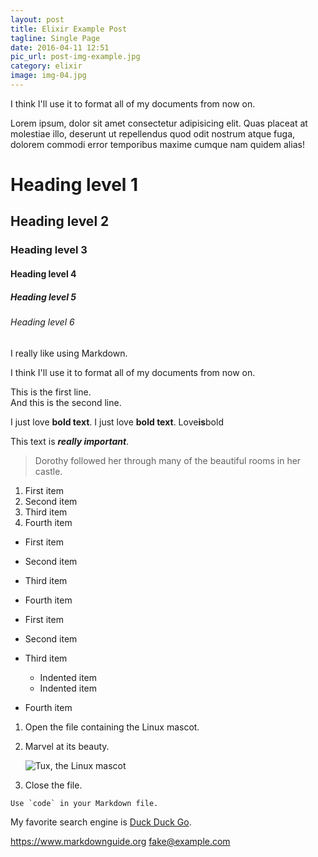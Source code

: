 ```yaml
---
layout: post
title: Elixir Example Post
tagline: Single Page
date: 2016-04-11 12:51
pic_url: post-img-example.jpg
category: elixir
image: img-04.jpg
---
```


I think I'll use it to format all of my documents from now on.

Lorem ipsum, dolor sit amet consectetur adipisicing elit. Quas placeat at molestiae illo, deserunt ut repellendus quod odit nostrum atque fuga, dolorem commodi error temporibus maxime cumque nam quidem alias!

# Heading level 1

## Heading level 2

### Heading level 3

#### Heading level 4

##### Heading level 5

###### Heading level 6

I really like using Markdown.

I think I'll use it to format all of my documents from now on.

This is the first line.  
And this is the second line.

I just love **bold text**.
I just love **bold text**.
Love**is**bold

This text is **_really important_**.

> Dorothy followed her through many of the beautiful rooms in her castle.

1. First item
2. Second item
3. Third item
4. Fourth item

- First item
- Second item
- Third item
- Fourth item

- First item
- Second item
- Third item
  - Indented item
  - Indented item
- Fourth item

1.  Open the file containing the Linux mascot.
2.  Marvel at its beauty.

    ![Tux, the Linux mascot](https://via.placeholder.com/550)

3.  Close the file.

`` Use `code` in your Markdown file. ``

My favorite search engine is [Duck Duck Go](https://duckduckgo.com).

<https://www.markdownguide.org>
<fake@example.com>
